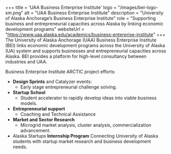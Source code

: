 +++
title = 'UAA Business Enterprise Institute'
logo = "/images/bei-logo-sm.png"
alt = "UAA Business Enterprise Institute"
description = "University of Alaska Anchorage’s Business Enterprise Institute"
role = "Supporting business and entrepreneurial capacities across Alaska by linking economic development programs"
websiteUrl = "https://www.uaa.alaska.edu/academics/business-enterprise-institute"
+++
The University of Alaska Anchorage (UAA) Business Enterprise Institute (BEI) links economic development programs across the University of Alaska (UA) system and supports businesses and entrepreneurial capacities across Alaska. BEI provides a platform for high-level consultancy between industries and UAA.

Business Enterprise Institute ARCTIC project efforts:

- **Design Sprints** and Catalyzer events:
  - Early stage entrepreneurial challenge solving.
- **Startup School**
  - Student accelerator to rapidly develop ideas into viable business models.
- **Entrepreneurial support**
  - Coaching and Technical Assistance
- **Market and Sector Research**
  - Microgrid market analysis, cluster analysis, commercialization advancement.
- Alaska Startups **Internship Program**
Connecting University of Alaska students with startup market research and business development needs.